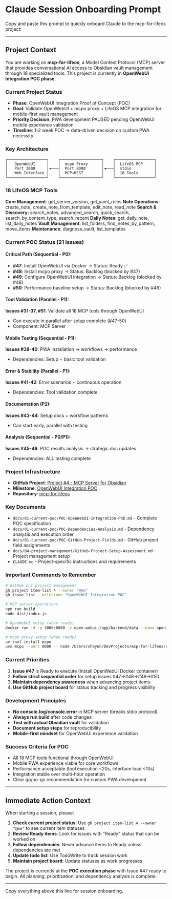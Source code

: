 # Claude Session Onboarding Prompt

Copy and paste this prompt to quickly onboard Claude to the mcp-for-lifeos project:

---

## Project Context

You are working on **mcp-for-lifeos**, a Model Context Protocol (MCP) server that provides conversational AI access to Obsidian vault management through 18 specialized tools. This project is currently in **OpenWebUI Integration POC phase**.

### Current Project Status
- **Phase**: OpenWebUI Integration Proof of Concept (POC)
- **Goal**: Validate OpenWebUI + mcpo proxy + LifeOS MCP integration for mobile-first vault management
- **Priority Decision**: PWA development PAUSED pending OpenWebUI mobile experience validation
- **Timeline**: 1-2 week POC → data-driven decision on custom PWA necessity

### Key Architecture
```
┌─────────────────┐    ┌──────────────────┐    ┌─────────────────┐
│   OpenWebUI     │    │  mcpo Proxy      │    │  LifeOS MCP     │
│   Port 3000     │◄───┤  Port 8000       │◄───┤  stdio          │
│   Web Interface │    │  MCP→REST        │    │  18 Tools       │
└─────────────────┘    └──────────────────┘    └─────────────────┘
```

### 18 LifeOS MCP Tools
**Core Management**: get_server_version, get_yaml_rules
**Note Operations**: create_note, create_note_from_template, edit_note, read_note
**Search & Discovery**: search_notes, advanced_search, quick_search, search_by_content_type, search_recent
**Daily Notes**: get_daily_note, list_daily_notes
**Vault Management**: list_folders, find_notes_by_pattern, move_items
**Maintenance**: diagnose_vault, list_templates

### Current POC Status (21 Issues)

#### Critical Path (Sequential - P0):
- **#47**: Install OpenWebUI via Docker → Status: Ready ✅
- **#48**: Install mcpo proxy → Status: Backlog (blocked by #47)
- **#49**: Configure OpenWebUI integration → Status: Backlog (blocked by #48)
- **#50**: Performance baseline setup → Status: Backlog (blocked by #49)

#### Tool Validation (Parallel - P1):
**Issues #31-37, #51**: Validate all 18 MCP tools through OpenWebUI
- Can execute in parallel after setup complete (#47-50)
- Component: MCP Server

#### Mobile Testing (Sequential - P1):
**Issues #38-40**: PWA installation → workflows → performance
- Dependencies: Setup + basic tool validation

#### Error & Stability (Parallel - P1):
**Issues #41-42**: Error scenarios + continuous operation
- Dependencies: Tool validation complete

#### Documentation (P2):
**Issues #43-44**: Setup docs + workflow patterns
- Can start early, parallel with testing

#### Analysis (Sequential - P0/P1):
**Issues #45-46**: POC results analysis → strategic doc updates
- Dependencies: ALL testing complete

### Project Infrastructure
- **GitHub Project**: [Project #4 - MCP Server for Obsidian](https://github.com/users/shayonpal/projects/4)
- **Milestone**: [OpenWebUI Integration POC](https://github.com/shayonpal/mcp-for-lifeos/milestone/2)
- **Repository**: [mcp-for-lifeos](https://github.com/shayonpal/mcp-for-lifeos)

### Key Documents
- `docs/01-current-poc/POC-OpenWebUI-Integration-PRD.md` - Complete POC specification
- `docs/01-current-poc/POC-Dependencies-Analysis.md` - Dependency analysis and execution order
- `docs/01-current-poc/POC-GitHub-Project-Fields.md` - GitHub project field assignments
- `docs/04-project-management/GitHub-Project-Setup-Assessment.md` - Project management setup
- `CLAUDE.md` - Project-specific instructions and requirements

### Important Commands to Remember
```bash
# GitHub CLI project management
gh project item-list 4 --owner "@me"
gh issue list --milestone "OpenWebUI Integration POC"

# MCP server operations  
npm run build
node dist/index.js

# OpenWebUI setup (when ready)
docker run -d -p 3000:8080 -v open-webui:/app/backend/data --name open-webui ghcr.io/open-webui/open-webui:main

# mcpo proxy setup (when ready)
uv tool install mcpo
uvx mcpo --port 8000 -- node /Users/shayon/DevProjects/mcp-for-lifeos/dist/index.js
```

### Current Priorities
1. **Issue #47** is Ready to execute (Install OpenWebUI Docker container)
2. **Follow strict sequential order** for setup issues #47→#48→#49→#50
3. **Maintain dependency awareness** when advancing project items
4. **Use GitHub project board** for status tracking and progress visibility

### Development Principles
- **No console.log/console.error** in MCP server (breaks stdio protocol)
- **Always run build** after code changes
- **Test with actual Obsidian vault** for validation
- **Document setup steps** for reproducibility
- **Mobile-first mindset** for OpenWebUI experience validation

### Success Criteria for POC
- All 18 MCP tools functional through OpenWebUI
- Mobile PWA experience viable for core workflows  
- Performance acceptable (tool execution <20s, interface load <10s)
- Integration stable over multi-hour operation
- Clear go/no-go recommendation for custom PWA development

---

## Immediate Action Context

When starting a session, please:

1. **Check current project status**: Use `gh project item-list 4 --owner "@me"` to see current item statuses
2. **Review Ready items**: Look for issues with "Ready" status that can be worked on
3. **Follow dependencies**: Never advance items to Ready unless dependencies are met
4. **Update todo list**: Use TodoWrite to track session work
5. **Maintain project board**: Update statuses as work progresses

The project is currently at the **POC execution phase** with Issue #47 ready to begin. All planning, prioritization, and dependency analysis is complete.

---

Copy everything above this line for session onboarding.